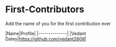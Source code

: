 # First-Contributors
Add the name of you for the first contribution ever

|Name|Profile|
|--------------|
|Vedant Datey|https://github.com/vedant2608|
